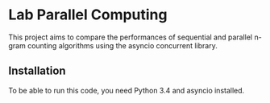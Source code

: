 # Lab Parallel Computing

This project aims to compare the performances of sequential and parallel n-gram counting algorithms using the asyncio concurrent library.

## Installation

To be able to run this code, you need Python 3.4 and asyncio installed.
